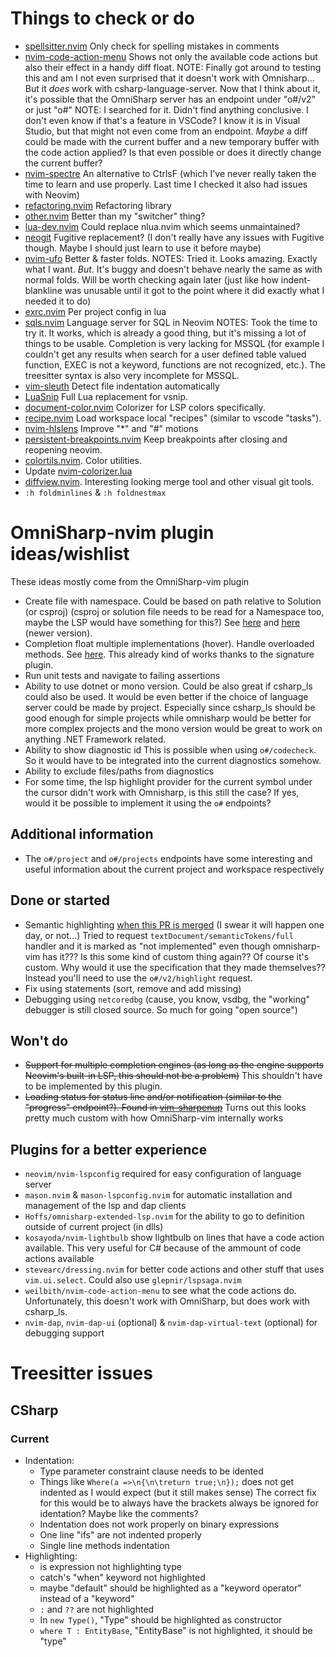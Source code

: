 # Things to check or do

- [spellsitter.nvim](https://github.com/lewis6991/spellsitter.nvim)
  Only check for spelling mistakes in comments
- [nvim-code-action-menu](https://github.com/weilbith/nvim-code-action-menu)
  Shows not only the available code actions but also their effect in a handy diff float.
  NOTE: Finally got around to testing this and am I not even surprised that it doesn't work with Omnisharp...
  But it _does_ work with csharp-language-server.
  Now that I think about it, it's possible that the OmniSharp server has an endpoint under "o#/v2" or just "o#"
  NOTE: I searched for it. Didn't find anything conclusive. I don't even know if that's a feature in VSCode? I know it is in Visual Studio, but that might not even come from an endpoint.
  _Maybe_ a diff could be made with the current buffer and a new temporary buffer with the code action applied? Is that even possible or does it directly change the current buffer?
- [nvim-spectre](https://github.com/nvim-pack/nvim-spectre)
  An alternative to CtrlsF (which I've never really taken the time to learn and use properly. Last time I checked it also had issues with Neovim)
- [refactoring.nvim](https://github.com/ThePrimeagen/refactoring.nvim)
  Refactoring library
- [other.nvim](https://github.com/rgroli/other.nvim)
  Better than my "switcher" thing?
- [lua-dev.nvim](https://github.com/folke/lua-dev.nvim)
  Could replace nlua.nvim which seems unmaintained?
- [neogit](https://github.com/TimUntersberger/neogit)
  Fugitive replacement? (I don't really have any issues with Fugitive though. Maybe I should just learn to use it before maybe)
- [nvim-ufo](https://github.com/kevinhwang91/nvim-ufo)
  Better & faster folds.
  NOTES: Tried it. Looks amazing. Exactly what I want. _But_. It's buggy and doesn't behave nearly the same as with normal folds. Will be worth checking again later (just like how indent-blankline was unusable until it got to the point where it did exactly what I needed it to do)
- [exrc.nvim](https://github.com/MunifTanjim/exrc.nvim)
  Per project config in lua
- [sqls.nvim](https://github.com/nanotee/sqls.nvim)
  Language server for SQL in Neovim
  NOTES: Took the time to try it. It works, which is already a good thing, but it's missing a lot of things to be usable.
  Completion is very lacking for MSSQL (for example I couldn't get any results when search for a user defined table valued function, EXEC is not a keyword, functions are not recognized, etc.).
  The treesitter syntax is also very incomplete for MSSQL.
- [vim-sleuth](https://github.com/tpope/vim-sleuth)
  Detect file indentation automatically
- [LuaSnip](https://github.com/L3MON4D3/LuaSnip)
  Full Lua replacement for vsnip.
- [document-color.nvim](https://github.com/mrshmllow/document-color.nvim)
  Colorizer for LSP colors specifically.
- [recipe.nvim](https://github.com/ten3roberts/recipe.nvim)
  Load workspace local "recipes" (similar to vscode "tasks").
- [nvim-hlslens](https://github.com/kevinhwang91/nvim-hlslens)
  Improve "*" and "#" motions
- [persistent-breakpoints.nvim](https://github.com/Weissle/persistent-breakpoints.nvim)
  Keep breakpoints after closing and reopening neovim.
- [colortils.nvim](https://github.com/nvim-colortils/colortils.nvim). Color utilities.
- Update [nvim-colorizer.lua](https://github.com/NvChad/nvim-colorizer.lua)
- [diffview.nvim](https://github.com/sindrets/diffview.nvim).
  Interesting looking merge tool and other visual git tools.
- `:h foldminlines` & `:h foldnestmax`

# OmniSharp-nvim plugin ideas/wishlist

These ideas mostly come from the OmniSharp-vim plugin

- Create file with namespace. Could be based on path relative to Solution (or csproj)
  (csproj or solution file needs to be read for a Namespace too, maybe the LSP would have something for this?)
  See [here](https://github.com/jchannon/csharpextensions) and [here](https://github.com/KreativJos/csharpextensions) (newer version).
- Completion float multiple implementations (hover). Handle overloaded methods.
  See [here](https://github.com/OmniSharp/omnisharp-vim).
  This already kind of works thanks to the signature plugin.
- Run unit tests and navigate to failing assertions
- Ability to use dotnet or mono version. Could be also great if csharp_ls could also be used.
  It would be even better if the choice of language server could be made by project.
  Especially since csharp_ls should be good enough for simple projects while omnisharp would be better for more complex projects and the mono version would be great to work on anything .NET Framework related.
- Ability to show diagnostic id
  This is possible when using `o#/codecheck`.
  So it would have to be integrated into the current diagnostics somehow.
- Ability to exclude files/paths from diagnostics
- For some time, the lsp highlight provider for the current symbol under the cursor didn't work with Omnisharp, is this still the case? If yes, would it be possible to implement it using the `o#` endpoints?

## Additional information

- The `o#/project` and `o#/projects` endpoints have some interesting and useful information about the current project and workspace respectively

## Done or started

- Semantic highlighting [when this PR is merged](https://github.com/neovim/neovim/pull/15723) (I swear it will happen one day, or not...)
  Tried to request `textDocument/semanticTokens/full` handler and it is marked as "not implemented" even though omnisharp-vim has it??? Is this some kind of custom thing again??
  Of course it's custom. Why would it use the specification that they made themselves?? Instead you'll need to use the `o#/v2/highlight` request.
- Fix using statements (sort, remove and add missing)
- Debugging using `netcoredbg` (cause, you know, vsdbg, the "working" debugger is still closed source. So much for going "open source")

## Won't do

- ~~Support for multiple completion engines (as long as the engine supports Neovim's built-in LSP, this should not be a problem)~~
  This shouldn't have to be implemented by this plugin.
- ~~Loading status for status line and/or notification (similar to the "progress" endpoint?). Found in [vim-sharpenup](https://github.com/nickspoons/vim-sharpenup#statusline)~~
  Turns out this looks pretty much custom with how OmniSharp-vim internally works

## Plugins for a better experience

- `neovim/nvim-lspconfig` required for easy configuration of language server
- `mason.nvim` & `mason-lspconfig.nvim` for automatic installation and management of the lsp and dap clients
- `Hoffs/omnisharp-extended-lsp.nvim` for the ability to go to definition outside of current project (in dlls)
- `kosayoda/nvim-lightbulb` show lightbulb on lines that have a code action available. This very useful for C# because of the ammount of code actions available
- `stevearc/dressing.nvim` for better code actions and other stuff that uses `vim.ui.select`. Could also use `glepnir/lspsaga.nvim`
- `weilbith/nvim-code-action-menu` to see what the code actions do. Unfortunately, this doesn't work with OmniSharp, but does work with csharp_ls.
- `nvim-dap`, `nvim-dap-ui` (optional) & `nvim-dap-virtual-text` (optional) for debugging support

# Treesitter issues

## CSharp

### Current

- Indentation:
  - Type parameter constraint clause needs to be idented
  - Things like `Where(a =>\n{\n\treturn true;\n});` does not get indented as I would expect (but it still makes sense)
    The correct fix for this would be to always have the brackets always be ignored for identation? Maybe like the comments?
  - Indentation does not work properly on binary expressions
  - One line "ifs" are not indented properly
  - Single line methods indentation
- Highlighting:
  - is expression not highlighting type
  - catch's "when" keyword not highlighted
  - maybe "default" should be highlighted as a "keyword operator" instead of a "keyword"
  - `:` and `??` are not highlighted
  - In `new Type()`, "Type" should be highlighted as constructor
  - `where T : EntityBase`, "EntityBase" is not highlighted, it should be "type"
